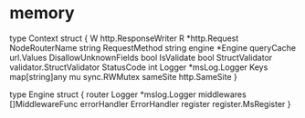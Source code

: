 # memory



type Context struct {
W                     http.ResponseWriter
R                     *http.Request
NodeRouterName        string
RequestMethod         string
engine                *Engine
queryCache            url.Values
DisallowUnknownFields bool
IsValidate            bool
StructValidator       validator.StructValidator
StatusCode            int
Logger                *msLog.Logger
Keys                  map[string]any
mu                    sync.RWMutex
sameSite              http.SameSite
}


type Engine struct {
router
Logger       *mslog.Logger
middlewares  []MiddlewareFunc
errorHandler ErrorHandler
register     register.MsRegister
}
